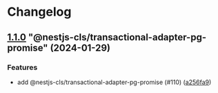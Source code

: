 # Changelog

<!-- MONODEPLOY:BELOW -->

## [1.1.0](https://github.com/Papooch/nestjs-cls/compare/@nestjs-cls/transactional-adapter-pg-promise@1.0.0...@nestjs-cls/transactional-adapter-pg-promise@1.1.0) "@nestjs-cls/transactional-adapter-pg-promise" (2024-01-29)<a name="1.1.0"></a>

### Features

* add @nestjs-cls/transactional-adapter-pg-promise (#110) ([a256fa9](https://github.com/Papooch/nestjs-cls/commits/a256fa9))


